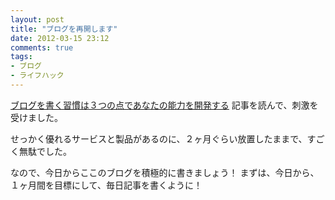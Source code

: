 ```yaml
---
layout: post
title: "ブログを再開します"
date: 2012-03-15 23:12
comments: true
tags:
- ブログ
- ライフハック 
---
```


[ブログを書く習慣は３つの点であなたの能力を開発する](http://www.ashi-tano.jp/?p=2808)
記事を読んで、刺激を受けました。

せっかく優れるサービスと製品があるのに、２ヶ月ぐらい放置したままで、すごく無駄でした。

なので、今日からここのブログを積極的に書きましょう！
まずは、今日から、１ヶ月間を目標にして、毎日記事を書くように！
